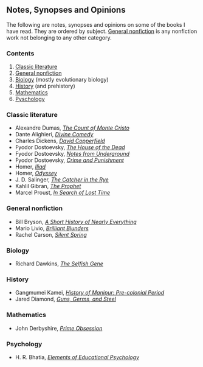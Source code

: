 ## Notes, Synopses and Opinions 

The following are notes, synopses and opinions on some of the books I have read. They are ordered by subject. [General nonfiction](#general-nonfiction) is any nonfiction work not belonging to any other category.

### Contents

1. [Classic literature](#classic-literature)
2. [General nonfiction](#general-nonfiction)
3. [Biology](#biology) (mostly evolutionary biology)
4. [History](#history) (and prehistory)
5. [Mathematics](#mathematics)
6. [Pyschology](#psychology)

### Classic literature

- Alexandre Dumas, [_The Count of Monte Cristo_](classics/dumas-monte-cristo.pdf)
- Dante Alighieri, [_Divine Comedy_](classics/dante-alighieri-commedia.md)
- Charles Dickens, [_David Copperfield_](classics/dickens-david-copperfield.md)
- Fyodor Dostoevsky, [_The House of the Dead_](classics/dostoevsky-dead-house.md)
- Fyodor Dostoevsky, [_Notes from Underground_](classics/dostoevsky-underground.md)
- Fyodor Dostoevsky, [_Crime and Punishment_](classics/dostoevsky-c&p.md)
- Homer, [_Iliad_](classics/homer-iliad.md)
- Homer, [_Odyssey_](classics/homer-odyssey.md)
- J. D. Salinger, [_The Catcher in the Rye_](classics/salinger-catcher.md)
- Kahlil Gibran, [_The Prophet_](classics/kahlil-gibran-prophet.md)
- Marcel Proust, [_In Search of Lost Time_](classics/proust.md)

### General nonfiction

- Bill Bryson, [_A Short History of Nearly Everything_](general-nonfiction/bill-bryson-ashone.md)
- Mario Livio, [_Brilliant Blunders_](general-nonfiction/livio-blunders.md)
- Rachel Carson, [_Silent Spring_](general-nonfiction/carson-silent-spring.md)

### Biology

- Richard Dawkins, [_The Selfish Gene_](general-nonfiction/dawkins-selfish-gene.md)

### History

- Gangmumei Kamei, [_History of Manipur: Pre-colonial Period_](history/gangmumei-kamei-hom.md)
- Jared Diamond, [_Guns, Germs, and Steel_](general-nonfiction/jared-diamond-ggs.pdf)

### Mathematics

- John Derbyshire, [_Prime Obsession_](general-nonfiction/derbyshire-prime-obsession.pdf)

### Psychology

- H. R. Bhatia, [_Elements of Educational Psychology_](general-nonfiction/bhatia-educational-psychology.md)
